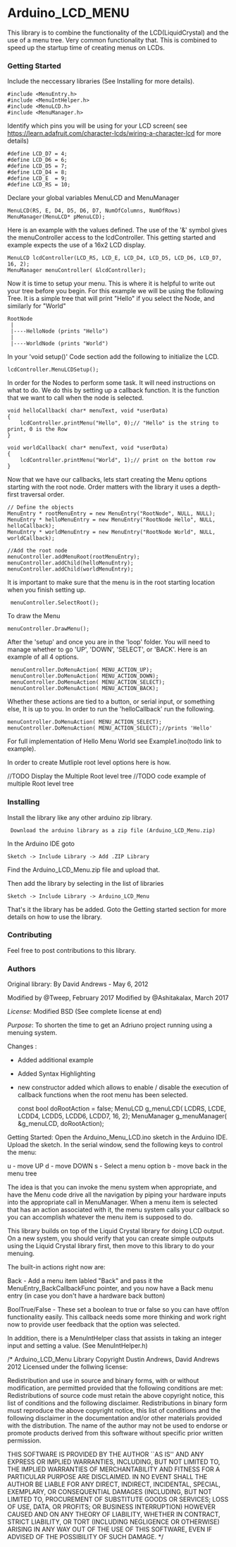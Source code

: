 # Arduino_LCD_MENU

This library is to combine the functionality of the LCD(LiquidCrystal) and the use of a menu tree.
Very common functionality that. This is combined to speed up the startup time of creating menus on LCDs.

### Getting Started

Include the neccessary libraries (See Installing for more details).

    #include <MenuEntry.h>
    #include <MenuIntHelper.h>
    #include <MenuLCD.h>
    #include <MenuManager.h>

Identify which pins you will be using for your LCD screen( see https://learn.adafruit.com/character-lcds/wiring-a-character-lcd for more details)

    #define LCD_D7 = 4;
    #define LCD_D6 = 6;
    #define LCD_D5 = 7;
    #define LCD_D4 = 8;
    #define LCD_E  = 9;
    #define LCD_RS = 10;

Declare your global variables MenuLCD and MenuManager

    MenuLCD(RS, E, D4, D5, D6, D7, NumOfColumns, NumOfRows)
	MenuManager(MenuLCD* pMenuLCD); 
    
Here is an example with the values defined.  The use of the '&' symbol gives the menuController access to the lcdController.
This getting started and example expects the use of a 16x2 LCD display.
	
    MenuLCD lcdController(LCD_RS, LCD_E, LCD_D4, LCD_D5, LCD_D6, LCD_D7, 16, 2);
    MenuManager menuController( &lcdController); 	
	
Now it is time to setup your menu. This is where it is helpful to write out your tree before you begin.
For this example we will be using the following Tree. It is a simple tree that will print "Hello" if you select the Node, and similarly for "World"

    RootNode
	 |
	 |----HelloNode (prints "Hello")
	 |
	 |----WorldNode (prints "World")
	  
In your 'void setup()' Code section add the following to initialize the LCD.

    lcdController.MenuLCDSetup();	  
	  
In order for the Nodes to perform some task. It will need instructions on what to do.
We do this by setting up a callback function. It is the function that we want to call when the node is selected.

    void helloCallback( char* menuText, void *userData)
    {
	    lcdController.printMenu("Hello", 0);// "Hello" is the string to print, 0 is the Row
    }

    void worldCallback( char* menuText, void *userData)
    {
	    lcdController.printMenu("World", 1);// print on the bottom row
    }

Now that we have our callbacks, lets start creating the Menu options starting with the root node. Order matters with the library it uses a depth-first traversal order.

    // Define the objects 
    MenuEntry * rootMenuEntry = new MenuEntry("RootNode", NULL, NULL);
    MenuEntry * helloMenuEntry = new MenuEntry("RootNode Hello", NULL, helloCallback);
    MenuEntry * worldMenuEntry = new MenuEntry("RootNode World", NULL, worldCallback);

	//Add the root node
    menuController.addMenuRoot(rootMenuEntry);
    menuController.addChild(helloMenuEntry);	
    menuController.addChild(worldMenuEntry);	
	 
It is important to make sure that the menu is in the root starting location when you finish setting up.

     menuController.SelectRoot();

To draw the Menu

    menuController.DrawMenu();	 
	
After the 'setup' and once you are in the 'loop' folder. You will need to manage whether to go 'UP', 'DOWN', 'SELECT', or 'BACK'.
Here is an example of all 4 options.

     menuController.DoMenuAction( MENU_ACTION_UP);
     menuController.DoMenuAction( MENU_ACTION_DOWN);
     menuController.DoMenuAction( MENU_ACTION_SELECT);
     menuController.DoMenuAction( MENU_ACTION_BACK);

Whether these actions are tied to a button, or serial input, or something else, It is up to you.
In order to run the 'helloCallback' run the following.

    menuController.DoMenuAction( MENU_ACTION_SELECT);
    menuController.DoMenuAction( MENU_ACTION_SELECT);//prints 'Hello'

For full implementation of Hello Menu World see Example1.ino(todo link to example).

In order to create Mutliple root level options here is how.

//TODO Display the Multiple Root level tree
//TODO code example of multiple Root level tree
	
### Installing

Install the library like any other arduino zip library.

     Download the arduino library as a zip file (Arduino_LCD_Menu.zip)
	 
In the Arduino IDE goto

    Sketch -> Include Library -> Add .ZIP Library

Find the Arduino_LCD_Menu.zip file and upload that.

Then add the library by selecting in the list of libraries

    Sketch -> Include Library -> Arduino_LCD_Menu
	
That's it the library has be added. Goto the Getting started section for more details on how to use the library.

### Contributing

Feel free to post contributions to this library. 

### Authors

Original library: By David Andrews - May 6, 2012

Modified by @Tweep, February 2017
Modified by @Ashitakalax, March 2017

*License*: Modified BSD (See complete license at end)

*Purpose*: To shorten the time to get an Adriuno project running using a menuing system.


Changes : 
 - Added additional example
 - Added Syntax Highlighting
 - new constructor added which allows to enable / disable the execution of callback functions when the root 
   menu has been selected.  

   
   
    const bool doRootAction = false;
    MenuLCD g_menuLCD( LCDRS, LCDE, LCDD4, LCDD5, LCDD6, LCDD7, 16, 2);
    MenuManager g_menuManager( &g_menuLCD, doRootAction); 


Getting Started: Open the Arduino_Menu_LCD.ino sketch in the Arduino IDE.  Upload the sketch.  In the serial window, send the following keys to control the menu:

u - move UP
d - move DOWN
s - Select a menu option
b - move back in the menu tree

The idea is that you can invoke the menu system when appropriate, and have the Menu code drive all the navigation by piping your hardware inputs into the appropriate call in MenuManager.  When a menu item is selected that has an action associated with it, the menu system calls your callback so you can accomplish whatever the menu item is supposed to do.

This library builds on top of the Liquid Crystal library for doing LCD output.  On a new system, you should verify that you can create simple outputs using the Liquid Crystal library first, then move to this library to do your menuing.

The built-in actions right now are:

Back - Add a menu item labled "Back" and pass it the MenuEntry_BackCallbackFunc pointer, and you now have a Back menu entry (in case you don't have a hardware back button)

BoolTrue/False - These set a boolean to true or false so you can have off/on functionality easily.  This callback needs some more thinking and work right now to provide user feedback that the option was selected.


In addition, there is a MenuIntHelper class that assists in taking an integer input and setting a value. (See MenuIntHelper.h)


/*
 Arduino_LCD_Menu Library
Copyright Dustin Andrews, David Andrews 2012 
Licensed under the follwing license:

Redistribution and use in source and binary forms, with or without modification, are permitted provided that the 
following conditions are met:
Redistributions of source code must retain the above copyright notice, this list of conditions and the following disclaimer. 
Redistributions in binary form must reproduce the above copyright notice, this list of conditions and the following disclaimer 
in the documentation and/or other materials provided with the distribution. 
The name of the author may not be used to endorse or promote products derived from this software without specific prior written permission. 

THIS SOFTWARE IS PROVIDED BY THE AUTHOR ``AS IS'' AND ANY EXPRESS OR IMPLIED WARRANTIES, INCLUDING, BUT NOT LIMITED TO, 
THE IMPLIED WARRANTIES OF MERCHANTABILITY AND FITNESS FOR A PARTICULAR PURPOSE ARE DISCLAIMED. IN NO EVENT SHALL THE 
AUTHOR BE LIABLE FOR ANY DIRECT, INDIRECT, INCIDENTAL, SPECIAL, EXEMPLARY, OR CONSEQUENTIAL DAMAGES (INCLUDING, BUT NOT 
LIMITED TO, PROCUREMENT OF SUBSTITUTE GOODS OR SERVICES; LOSS OF USE, DATA, OR PROFITS; OR BUSINESS INTERRUPTION) HOWEVER 
CAUSED AND ON ANY THEORY OF LIABILITY, WHETHER IN CONTRACT, STRICT LIABILITY, OR TORT (INCLUDING NEGLIGENCE OR OTHERWISE) 
ARISING IN ANY WAY OUT OF THE USE OF THIS SOFTWARE, EVEN IF ADVISED OF THE POSSIBILITY OF SUCH DAMAGE.
*/
